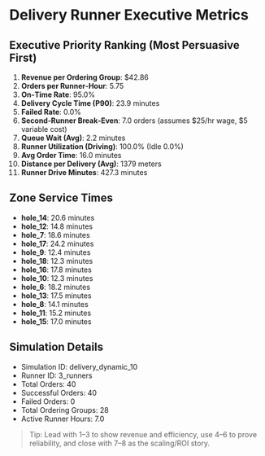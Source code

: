 # Delivery Runner Executive Metrics

## Executive Priority Ranking (Most Persuasive First)
1. **Revenue per Ordering Group**: $42.86
2. **Orders per Runner‑Hour**: 5.75
3. **On‑Time Rate**: 95.0%
4. **Delivery Cycle Time (P90)**: 23.9 minutes
5. **Failed Rate**: 0.0%
6. **Second‑Runner Break‑Even**: 7.0 orders (assumes $25/hr wage, $5 variable cost)
7. **Queue Wait (Avg)**: 2.2 minutes
8. **Runner Utilization (Driving)**: 100.0% (Idle 0.0%)
9. **Avg Order Time**: 16.0 minutes
10. **Distance per Delivery (Avg)**: 1379 meters
11. **Runner Drive Minutes**: 427.3 minutes

## Zone Service Times
- **hole_14**: 20.6 minutes
- **hole_12**: 14.8 minutes
- **hole_7**: 18.6 minutes
- **hole_17**: 24.2 minutes
- **hole_9**: 12.4 minutes
- **hole_18**: 12.3 minutes
- **hole_16**: 17.8 minutes
- **hole_10**: 12.3 minutes
- **hole_6**: 18.2 minutes
- **hole_13**: 17.5 minutes
- **hole_8**: 14.1 minutes
- **hole_11**: 15.2 minutes
- **hole_15**: 17.0 minutes


## Simulation Details
- Simulation ID: delivery_dynamic_10
- Runner ID: 3_runners
- Total Orders: 40
- Successful Orders: 40
- Failed Orders: 0
- Total Ordering Groups: 28
- Active Runner Hours: 7.0

> Tip: Lead with 1–3 to show revenue and efficiency, use 4–6 to prove reliability, and close with 7–8 as the scaling/ROI story.
